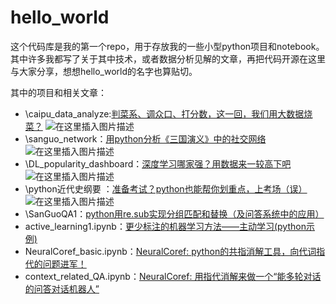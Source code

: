 # hello_world
这个代码库是我的第一个repo，用于存放我的一些小型python项目和notebook。其中许多我都写了关于其中技术，或者数据分析见解的文章，再把代码开源在这里与大家分享，想想hello_world的名字也算贴切。

其中的项目和相关文章：

- \caipu_data_analyze:[判菜系、调众口、打分数，这一回，我们用大数据烧菜？](https://blog.csdn.net/blmoistawinde/article/details/87884777)
![在这里插入图片描述](https://img-blog.csdnimg.cn/20190222204959677.gif)
- \sanguo_network：[用python分析《三国演义》中的社交网络](https://blog.csdn.net/blmoistawinde/article/details/85344906) 
![在这里插入图片描述](https://img-blog.csdnimg.cn/20190216160912307.gif)
- \DL_popularity_dashboard：[深度学习哪家强？用数据来一较高下吧](https://blog.csdn.net/blmoistawinde/article/details/87384348)
![在这里插入图片描述](https://img-blog.csdnimg.cn/20190216161039155.png?x-oss-process=image/watermark,type_ZmFuZ3poZW5naGVpdGk,shadow_10,text_aHR0cHM6Ly9ibG9nLmNzZG4ubmV0L2JsbW9pc3Rhd2luZGU=,size_16,color_FFFFFF,t_70)
- \python近代史纲要 ：[准备考试？python也能帮你划重点，上考场（误）](https://blog.csdn.net/blmoistawinde/article/details/86557070)
![在这里插入图片描述](https://img-blog.csdnimg.cn/20190216161324775.png)
- \SanGuoQA1：[python用re.sub实现分组匹配和替换（及问答系统中的应用）](https://blog.csdn.net/blmoistawinde/article/details/81839647) 
- active_learning1.ipynb：[更少标注的机器学习方法——主动学习(python示例)](https://blog.csdn.net/blmoistawinde/article/details/84994719)
- NeuralCoref_basic.ipynb：[NeuralCoref: python的共指消解工具，向代词指代的问题进军！](https://blog.csdn.net/blmoistawinde/article/details/81782971)
- context_related_QA.ipynb：[NeuralCoref: 用指代消解来做一个“能多轮对话的问答对话机器人”](https://blog.csdn.net/blmoistawinde/article/details/81782992)
